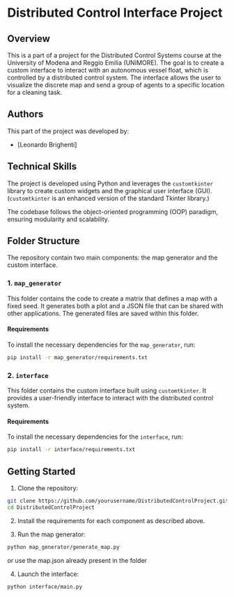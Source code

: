 # Distributed Control Interface Project

## Overview
This is a part of a project for the Distributed Control Systems course at the University of Modena and Reggio Emilia (UNIMORE). 
The goal is to create a custom interface to interact with an autonomous vessel float, which is controlled by a distributed control system. The interface allows the user to visualize the discrete map and send a group of agents to a specific location for a cleaning task. 

## Authors
This part of the project was developed by:
- [Leonardo Brighenti]

## Technical Skills
The project is developed using Python and leverages the `customtkinter` library to create custom widgets and the graphical user interface (GUI). (`customtkinter` is an enhanced version of the standard Tkinter library.)

The codebase follows the object-oriented programming (OOP) paradigm, ensuring modularity and scalability.

## Folder Structure

The repository contain two main components: the map generator and the custom interface.

### 1. `map_generator`
This folder contains the code to create a matrix that defines a map with a fixed seed. It generates both a plot and a JSON file that can be shared with other applications. The generated files are saved within this folder.

#### Requirements
To install the necessary dependencies for the `map_generator`, run:
```bash
pip install -r map_generator/requirements.txt
```

### 2. `interface`
This folder contains the custom interface built using `customtkinter`. It provides a user-friendly interface to interact with the distributed control system.

#### Requirements
To install the necessary dependencies for the `interface`, run:
```bash
pip install -r interface/requirements.txt
```

## Getting Started

1. Clone the repository:
```bash
git clone https://github.com/yourusername/DistributedControlProject.git
cd DistributedControlProject
```
2. Install the requirements for each component as described above.

3. Run the map generator:
```bash
python map_generator/generate_map.py
```
or use the map.json already present in the folder

4. Launch the interface:
```bash
python interface/main.py
```
